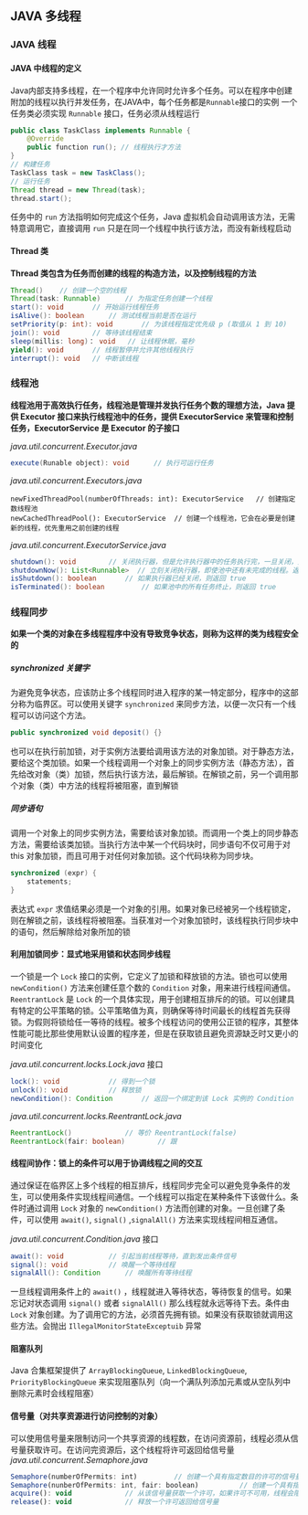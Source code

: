 ## JAVA 多线程
### JAVA 线程
#### JAVA 中线程的定义
Java内部支持多线程，在一个程序中允许同时允许多个任务。可以在程序中创建附加的线程以执行并发任务，在JAVA中，每个任务都是`Runnable`接口的实例
一个任务类必须实现 `Runnable` 接口，任务必须从线程运行
```java
public class TaskClass implements Runnable {
    @Override
    public function run(); // 线程执行才方法
}
// 构建任务
TaskClass task = new TaskClass();
// 运行任务
Thread thread = new Thread(task);
thread.start();
```
任务中的 `run` 方法指明如何完成这个任务，Java 虚拟机会自动调用该方法，无需特意调用它，直接调用 `run` 只是在同一个线程中执行该方法，而没有新线程启动

#### Thread 类
__Thread 类包含为任务而创建的线程的构造方法，以及控制线程的方法__
```java
Thread()    // 创建一个空的线程
Thread(task: Runnable)      // 为指定任务创建一个线程
start(): void       // 开始运行线程任务
isAlive(): boolean      // 测试线程当前是否在运行
setPriority(p: int): void       // 为该线程指定优先级 p (取值从 1 到 10) 
join(): void        // 等待该线程结束
sleep(millis: long)： void   // 让线程休眠，毫秒
yield(): void       // 线程暂停并允许其他线程执行
interrupt(): void   // 中断该线程
```
### 线程池
__线程池用于高效执行任务，线程池是管理并发执行任务个数的理想方法，Java 提供 Executor 接口来执行线程池中的任务，提供 ExecutorService 
来管理和控制任务，ExecutorService 是 Executor 的子接口__

*java.util.concurrent.Executor.java*
```java
execute(Runable object): void      // 执行可运行任务
```

*java.util.concurrent.Executors.java*
```
newFixedThreadPool(numberOfThreads: int): ExecutorService   // 创建指定数线程池
newCachedThreadPool(): ExecutorService  // 创建一个线程池，它会在必要是创建新的线程，优先重用之前创建的线程
```

*java.util.concurrent.ExecutorService.java*
```java
shutdown(): void        // 关闭执行器，但是允许执行器中的任务执行完，一旦关闭，则不再接收新的任务
shutdownNow(): List<Runnable>  // 立刻关闭执行器，即使池中还有未完成的线程。返回未完成任务的列表
isShutdown(): boolean       // 如果执行器已经关闭，则返回 true
isTerminated(): boolean         // 如果池中的所有任务终止，则返回 true
```

### 线程同步

**如果一个类的对象在多线程程序中没有导致竞争状态，则称为这样的类为线程安全的**

##### synchronized 关键字

为避免竞争状态，应该防止多个线程同时进入程序的某一特定部分，程序中的这部分称为临界区。可以使用关键字 `synchronized` 来同步方法，以便一次只有一个线程可以访问这个方法。

```java
public synchronized void deposit() {}
```

也可以在执行前加锁，对于实例方法要给调用该方法的对象加锁。对于静态方法，要给这个类加锁。如果一个线程调用一个对象上的同步实例方法（静态方法），首先给改对象（类）加锁，然后执行该方法，最后解锁。在解锁之前，另一个调用那个对象（类）中方法的线程将被阻塞，直到解锁

##### 同步语句

调用一个对象上的同步实例方法，需要给该对象加锁。而调用一个类上的同步静态方法，需要给该类加锁。当执行方法中某一个代码块时，同步语句不仅可用于对 this 对象加锁，而且可用于对任何对象加锁。这个代码块称为同步块。

```java
synchronized (expr) {
    statements;
}
```

表达式 `expr` 求值结果必须是一个对象的引用。如果对象已经被另一个线程锁定，则在解锁之前，该线程将被阻塞。当获准对一个对象加锁时，该线程执行同步块中的语句，然后解除给对象所加的锁

#### 利用加锁同步：显式地采用锁和状态同步线程

一个锁是一个 `Lock` 接口的实例，它定义了加锁和释放锁的方法。锁也可以使用 `newCondition()` 方法来创建任意个数的 `Condition` 对象，用来进行线程间通信。`ReentrantLock` 是 `Lock` 的一个具体实现，用于创建相互排斥的的锁。可以创建具有特定的公平策略的锁。公平策略值为真，则确保等待时间最长的线程首先获得锁。为假则将锁给任一等待的线程。被多个线程访问的使用公正锁的程序，其整体性能可能比那些使用默认设置的程序差，但是在获取锁且避免资源缺乏时又更小的时间变化

*java.util.concurrent.locks.Lock.java* 接口

```java
lock(): void			// 得到一个锁
unlock(): void			// 释放锁
newCondition(): Condition		// 返回一个绑定到该 Lock 实例的 Condition 实例
```

*java.util.concurrent.locks.ReentrantLock.java*

```Java
ReentrantLock()				// 等价 ReentrantLock(false)
ReentrantLock(fair: boolean)		// 跟
```

#### 线程间协作：锁上的条件可以用于协调线程之间的交互

通过保证在临界区上多个线程的相互排斥，线程同步完全可以避免竞争条件的发生，可以使用条件实现线程间通信。一个线程可以指定在某种条件下该做什么。条件时通过调用 `Lock` 对象的 `newCondition()` 方法而创建的对象。一旦创建了条件，可以使用 `await()`, `signal()` ,`signalAll()` 方法来实现线程间相互通信。

*java.util.concurrent.Condition.java* 接口

```java
await(): void			// 引起当前线程等待，直到发出条件信号
signal(): void			// 唤醒一个等待线程
signalAll(): Condition		// 唤醒所有等待线程
```

一旦线程调用条件上的 `await()` ，线程就进入等待状态，等待恢复的信号。如果忘记对状态调用 `signal()` 或者 `signalAll()` 那么线程就永远等待下去。条件由 `Lock` 对象创建。为了调用它的方法，必须首先拥有锁。如果没有获取锁就调用这些方法。会抛出 `IllegalMonitorStateExceptuib` 异常

#### 阻塞队列
Java 合集框架提供了 `ArrayBlockingQueue`, `LinkedBlockingQueue`, `PriorityBlockingQueue`  来实现阻塞队列（向一个满队列添加元素或从空队列中删除元素时会线程阻塞）

#### 信号量（对共享资源进行访问控制的对象）
可以使用信号量来限制访问一个共享资源的线程数，在访问资源前，线程必须从信号量获取许可。在访问完资源后，这个线程将许可返回给信号量
*java.util.concurrent.Semaphore.java*
```javascript 1.8
Semaphore(numberOfPermits: int)         // 创建一个具有指定数目的许可的信号量。公平策略为假
Semaphore(nunberOfPermits: int, fair: boolean)          // 创建一个具有指定数目的许可及公平策略的信号量
acquire(): void             // 从该信号量获取一个许可，如果许可不可用，线程会阻塞等待
release(): void             // 释放一个许可返回给信号量
```